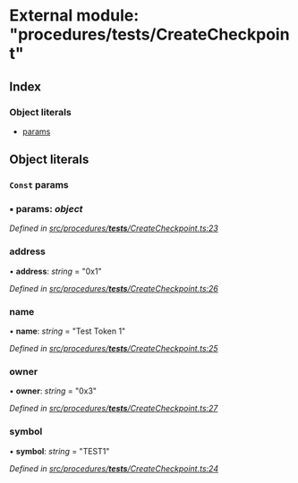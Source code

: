 # External module: "procedures/**tests**/CreateCheckpoint"

## Index

### Object literals

- [params](_procedures___tests___createcheckpoint_.md#const-params)

## Object literals

### `Const` params

### ▪ **params**: _object_

_Defined in [src/procedures/**tests**/CreateCheckpoint.ts:23](https://github.com/PolymathNetwork/polymath-sdk/blob/d34930f/src/procedures/__tests__/CreateCheckpoint.ts#L23)_

### address

• **address**: _string_ = "0x1"

_Defined in [src/procedures/**tests**/CreateCheckpoint.ts:26](https://github.com/PolymathNetwork/polymath-sdk/blob/d34930f/src/procedures/__tests__/CreateCheckpoint.ts#L26)_

### name

• **name**: _string_ = "Test Token 1"

_Defined in [src/procedures/**tests**/CreateCheckpoint.ts:25](https://github.com/PolymathNetwork/polymath-sdk/blob/d34930f/src/procedures/__tests__/CreateCheckpoint.ts#L25)_

### owner

• **owner**: _string_ = "0x3"

_Defined in [src/procedures/**tests**/CreateCheckpoint.ts:27](https://github.com/PolymathNetwork/polymath-sdk/blob/d34930f/src/procedures/__tests__/CreateCheckpoint.ts#L27)_

### symbol

• **symbol**: _string_ = "TEST1"

_Defined in [src/procedures/**tests**/CreateCheckpoint.ts:24](https://github.com/PolymathNetwork/polymath-sdk/blob/d34930f/src/procedures/__tests__/CreateCheckpoint.ts#L24)_
